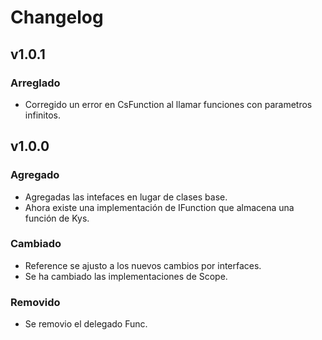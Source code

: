 ﻿# Changelog

## v1.0.1
### Arreglado
- Corregido un error en CsFunction al llamar funciones con parametros infinitos.

## v1.0.0
### Agregado
- Agregadas las intefaces en lugar de clases base.
- Ahora existe una implementación de IFunction que almacena una función de Kys.
### Cambiado
- Reference se ajusto a los nuevos cambios por interfaces.
- Se ha cambiado las implementaciones de Scope.
### Removido 
- Se removio el delegado Func.